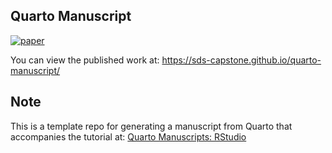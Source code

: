 ## Quarto Manuscript

<!-- badges: start -->

[![paper](https://github.com/sds-capstone/quarto-manuscript/actions/workflows/publish.yml/badge.svg)](https://github.com/sds-capstone/quarto-manuscript/actions/workflows/publish.yml)
<!-- badges: end -->

You can view the published work at:
<https://sds-capstone.github.io/quarto-manuscript/>

## Note

This is a template repo for generating a manuscript from Quarto that
accompanies the tutorial at: [Quarto Manuscripts:
RStudio](https://quarto.org/docs/manuscripts/authoring/rstudio.html)
